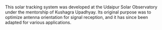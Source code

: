 This solar tracking system was developed at the Udaipur Solar Observatory under the mentorship of Kushagra Upadhyay. Its original purpose was to optimize antenna orientation for signal reception, and it has since been adapted for various applications.
